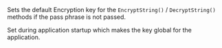 ﻿Sets the default Encryption key for the `EncryptString()` / `DecryptString()` methods if the pass phrase is not passed.Set during application startup which makes the key global for the application.